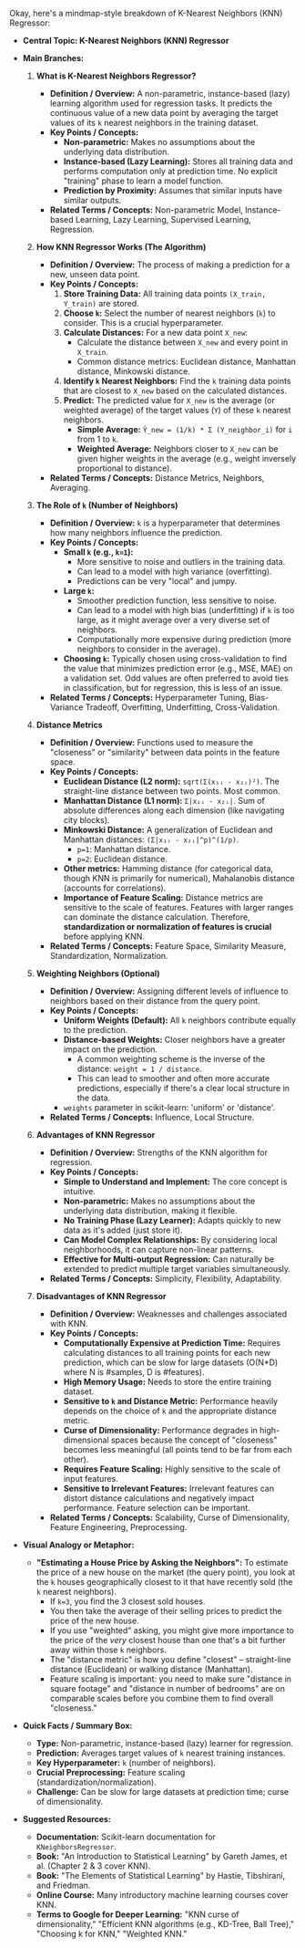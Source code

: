 Okay, here's a mindmap-style breakdown of K-Nearest Neighbors (KNN) Regressor:

*   **Central Topic: K-Nearest Neighbors (KNN) Regressor**

*   **Main Branches:**

    1.  **What is K-Nearest Neighbors Regressor?**
        *   **Definition / Overview:** A non-parametric, instance-based (lazy) learning algorithm used for regression tasks. It predicts the continuous value of a new data point by averaging the target values of its `k` nearest neighbors in the training dataset.
        *   **Key Points / Concepts:**
            *   **Non-parametric:** Makes no assumptions about the underlying data distribution.
            *   **Instance-based (Lazy Learning):** Stores all training data and performs computation only at prediction time. No explicit "training" phase to learn a model function.
            *   **Prediction by Proximity:** Assumes that similar inputs have similar outputs.
        *   **Related Terms / Concepts:** Non-parametric Model, Instance-based Learning, Lazy Learning, Supervised Learning, Regression.

    2.  **How KNN Regressor Works (The Algorithm)**
        *   **Definition / Overview:** The process of making a prediction for a new, unseen data point.
        *   **Key Points / Concepts:**
            1.  **Store Training Data:** All training data points `(X_train, Y_train)` are stored.
            2.  **Choose `k`:** Select the number of nearest neighbors (`k`) to consider. This is a crucial hyperparameter.
            3.  **Calculate Distances:** For a new data point `X_new`:
                *   Calculate the distance between `X_new` and every point in `X_train`.
                *   Common distance metrics: Euclidean distance, Manhattan distance, Minkowski distance.
            4.  **Identify `k` Nearest Neighbors:** Find the `k` training data points that are closest to `X_new` based on the calculated distances.
            5.  **Predict:** The predicted value for `X_new` is the average (or weighted average) of the target values (`Y`) of these `k` nearest neighbors.
                *   **Simple Average:** `Ŷ_new = (1/k) * Σ (Y_neighbor_i)` for `i` from 1 to `k`.
                *   **Weighted Average:** Neighbors closer to `X_new` can be given higher weights in the average (e.g., weight inversely proportional to distance).
        *   **Related Terms / Concepts:** Distance Metrics, Neighbors, Averaging.

    3.  **The Role of `k` (Number of Neighbors)**
        *   **Definition / Overview:** `k` is a hyperparameter that determines how many neighbors influence the prediction.
        *   **Key Points / Concepts:**
            *   **Small `k` (e.g., `k=1`):**
                *   More sensitive to noise and outliers in the training data.
                *   Can lead to a model with high variance (overfitting).
                *   Predictions can be very "local" and jumpy.
            *   **Large `k`:**
                *   Smoother prediction function, less sensitive to noise.
                *   Can lead to a model with high bias (underfitting) if `k` is too large, as it might average over a very diverse set of neighbors.
                *   Computationally more expensive during prediction (more neighbors to consider in the average).
            *   **Choosing `k`:** Typically chosen using cross-validation to find the value that minimizes prediction error (e.g., MSE, MAE) on a validation set. Odd values are often preferred to avoid ties in classification, but for regression, this is less of an issue.
        *   **Related Terms / Concepts:** Hyperparameter Tuning, Bias-Variance Tradeoff, Overfitting, Underfitting, Cross-Validation.

    4.  **Distance Metrics**
        *   **Definition / Overview:** Functions used to measure the "closeness" or "similarity" between data points in the feature space.
        *   **Key Points / Concepts:**
            *   **Euclidean Distance (L2 norm):** `sqrt(Σ(x₁ᵢ - x₂ᵢ)²)`. The straight-line distance between two points. Most common.
            *   **Manhattan Distance (L1 norm):** `Σ|x₁ᵢ - x₂ᵢ|`. Sum of absolute differences along each dimension (like navigating city blocks).
            *   **Minkowski Distance:** A generalization of Euclidean and Manhattan distances: `(Σ|x₁ᵢ - x₂ᵢ|^p)^(1/p)`.
                *   `p=1`: Manhattan distance.
                *   `p=2`: Euclidean distance.
            *   **Other metrics:** Hamming distance (for categorical data, though KNN is primarily for numerical), Mahalanobis distance (accounts for correlations).
            *   **Importance of Feature Scaling:** Distance metrics are sensitive to the scale of features. Features with larger ranges can dominate the distance calculation. Therefore, **standardization or normalization of features is crucial** before applying KNN.
        *   **Related Terms / Concepts:** Feature Space, Similarity Measure, Standardization, Normalization.

    5.  **Weighting Neighbors (Optional)**
        *   **Definition / Overview:** Assigning different levels of influence to neighbors based on their distance from the query point.
        *   **Key Points / Concepts:**
            *   **Uniform Weights (Default):** All `k` neighbors contribute equally to the prediction.
            *   **Distance-based Weights:** Closer neighbors have a greater impact on the prediction.
                *   A common weighting scheme is the inverse of the distance: `weight = 1 / distance`.
                *   This can lead to smoother and often more accurate predictions, especially if there's a clear local structure in the data.
            *   `weights` parameter in scikit-learn: 'uniform' or 'distance'.
        *   **Related Terms / Concepts:** Influence, Local Structure.

    6.  **Advantages of KNN Regressor**
        *   **Definition / Overview:** Strengths of the KNN algorithm for regression.
        *   **Key Points / Concepts:**
            *   **Simple to Understand and Implement:** The core concept is intuitive.
            *   **Non-parametric:** Makes no assumptions about the underlying data distribution, making it flexible.
            *   **No Training Phase (Lazy Learner):** Adapts quickly to new data as it's added (just store it).
            *   **Can Model Complex Relationships:** By considering local neighborhoods, it can capture non-linear patterns.
            *   **Effective for Multi-output Regression:** Can naturally be extended to predict multiple target variables simultaneously.
        *   **Related Terms / Concepts:** Simplicity, Flexibility, Adaptability.

    7.  **Disadvantages of KNN Regressor**
        *   **Definition / Overview:** Weaknesses and challenges associated with KNN.
        *   **Key Points / Concepts:**
            *   **Computationally Expensive at Prediction Time:** Requires calculating distances to all training points for each new prediction, which can be slow for large datasets (O(N*D) where N is #samples, D is #features).
            *   **High Memory Usage:** Needs to store the entire training dataset.
            *   **Sensitive to `k` and Distance Metric:** Performance heavily depends on the choice of `k` and the appropriate distance metric.
            *   **Curse of Dimensionality:** Performance degrades in high-dimensional spaces because the concept of "closeness" becomes less meaningful (all points tend to be far from each other).
            *   **Requires Feature Scaling:** Highly sensitive to the scale of input features.
            *   **Sensitive to Irrelevant Features:** Irrelevant features can distort distance calculations and negatively impact performance. Feature selection can be important.
        *   **Related Terms / Concepts:** Scalability, Curse of Dimensionality, Feature Engineering, Preprocessing.

*   **Visual Analogy or Metaphor:**
    *   **"Estimating a House Price by Asking the Neighbors":** To estimate the price of a new house on the market (the query point), you look at the `k` houses geographically closest to it that have recently sold (the `k` nearest neighbors).
        *   If `k=3`, you find the 3 closest sold houses.
        *   You then take the average of their selling prices to predict the price of the new house.
        *   If you use "weighted" asking, you might give more importance to the price of the *very* closest house than one that's a bit further away within those `k` neighbors.
        *   The "distance metric" is how you define "closest" – straight-line distance (Euclidean) or walking distance (Manhattan).
        *   Feature scaling is important: you need to make sure "distance in square footage" and "distance in number of bedrooms" are on comparable scales before you combine them to find overall "closeness."

*   **Quick Facts / Summary Box:**
    *   **Type:** Non-parametric, instance-based (lazy) learner for regression.
    *   **Prediction:** Averages target values of `k` nearest training instances.
    *   **Key Hyperparameter:** `k` (number of neighbors).
    *   **Crucial Preprocessing:** Feature scaling (standardization/normalization).
    *   **Challenge:** Can be slow for large datasets at prediction time; curse of dimensionality.

*   **Suggested Resources:**
    *   **Documentation:** Scikit-learn documentation for `KNeighborsRegressor`.
    *   **Book:** "An Introduction to Statistical Learning" by Gareth James, et al. (Chapter 2 & 3 cover KNN).
    *   **Book:** "The Elements of Statistical Learning" by Hastie, Tibshirani, and Friedman.
    *   **Online Course:** Many introductory machine learning courses cover KNN.
    *   **Terms to Google for Deeper Learning:** "KNN curse of dimensionality," "Efficient KNN algorithms (e.g., KD-Tree, Ball Tree)," "Choosing k for KNN," "Weighted KNN."